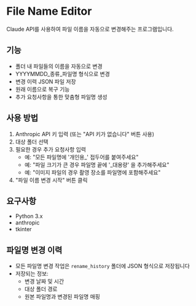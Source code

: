 # File Name Editor

Claude API를 사용하여 파일 이름을 자동으로 변경해주는 프로그램입니다.

## 기능
- 폴더 내 파일들의 이름을 자동으로 변경
- YYYYMMDD_종류_파일명 형식으로 변경
- 변경 이력 JSON 파일 저장
- 원래 이름으로 복구 기능
- 추가 요청사항을 통한 맞춤형 파일명 생성

## 사용 방법
1. Anthropic API 키 입력 (또는 "API 키가 없습니다" 버튼 사용)
2. 대상 폴더 선택
3. 필요한 경우 추가 요청사항 입력
   - 예: "모든 파일명에 '개인용_' 접두어를 붙여주세요"
   - 예: "파일 크기가 큰 경우 파일명 끝에 '_대용량' 을 추가해주세요"
   - 예: "이미지 파일의 경우 촬영 장소를 파일명에 포함해주세요"
4. "파일 이름 변경 시작" 버튼 클릭

## 요구사항
- Python 3.x
- anthropic
- tkinter

## 파일명 변경 이력
- 모든 파일명 변경 작업은 `rename_history` 폴더에 JSON 형식으로 저장됩니다
- 저장되는 정보:
  - 변경 날짜 및 시간
  - 대상 폴더 경로
  - 원본 파일명과 변경된 파일명 매핑
